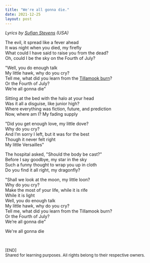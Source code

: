 ```yaml
---
title: "We're all gonna die."
date: 2021-12-25
layout: post
---
```


*Lyrics by [Sufjan Stevens](https://en.wikipedia.org/wiki/Sufjan_Stevens) (USA)*

The evil, it spread like a fever ahead  
It was night when you died, my firefly  
What could I have said to raise you from the dead?  
Oh, could I be the sky on the Fourth of July?  

"Well, you do enough talk  
My little hawk, why do you cry?  
Tell me, what did you learn from the [Tillamook burn](https://en.wikipedia.org/wiki/Tillamook_Burn)?  
Or the Fourth of July?  
We’re all gonna die"  

Sitting at the bed with the halo at your head  
Was it all a disguise, like junior high?  
Where everything was fiction, future, and prediction  
Now, where am I? My fading supply  

"Did you get enough love, my little dove?  
Why do you cry?  
And I’m sorry I left, but it was for the best  
Though it never felt right  
My little Versailles"  

The hospital asked, "Should the body be cast?"  
Before I say goodbye, my star in the sky  
Such a funny thought to wrap you up in cloth  
Do you find it all right, my dragonfly?  

"Shall we look at the moon, my little loon?  
Why do you cry?  
Make the most of your life, while it is rife  
While it is light  
Well, you do enough talk  
My little hawk, why do you cry?  
Tell me, what did you learn from the Tillamook burn?  
Or the Fourth of July?  
We’re all gonna die"  

We're all gonna die  

<br>
<p>
<font size="2">
[END]
<br>
Shared for learning purposes. All rights belong to their respective owners.
</font>
</p>
